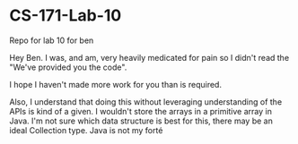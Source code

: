 # CS-171-Lab-10
Repo for lab 10 for ben

Hey Ben. I was, and am, very heavily medicated for pain so I didn't read the "We've provided you the code".

I hope I haven't made more work for you than is required.

Also, I understand that doing this without leveraging understanding of the APIs is kind of a given. I wouldn't store the arrays in a primitive array in Java. I'm not sure which data structure is best for this, there may be an ideal Collection type. Java is not my forté

